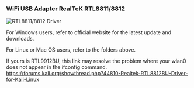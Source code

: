 ### WiFi USB Adapter RealTeK RTL8811/8812

![RTL8811/8812 Driver](https://cdn-std.droplr.net/files/acc_498334/IUguSY)

For Windows users, refer to official website for the latest update and downloads. 

For Linux or Mac OS users, refer to the folders above. 

If yours is RTL9912BU, this link may resolve the problem where your wlan0 does not appear in the ifconfig command. 
https://forums.kali.org/showthread.php?44810-Realtek-RTL8812BU-Driver-for-Kali-Linux 


